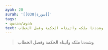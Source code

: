 ```yaml
---
ayah: 20
surah: '[[038|سورة]]'
tags:
- quran/ayah
text: وشددنا ملكه وآتيناه الحكمة وفصل الخطاب
---
```

> وشددنا ملكه وآتيناه الحكمة وفصل الخطاب
